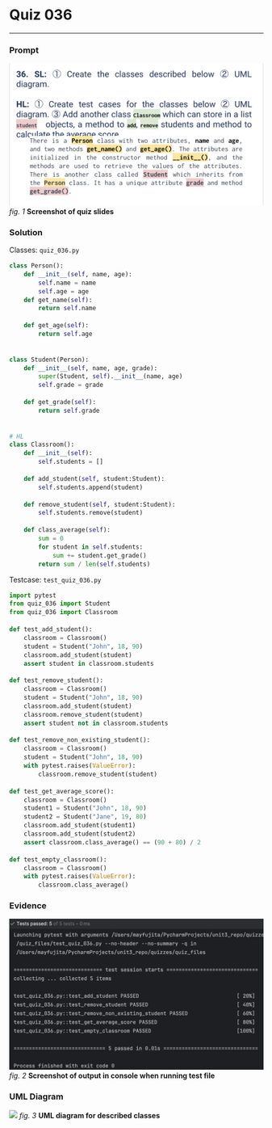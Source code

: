 # Quiz 036
<hr>

### Prompt
![](images/quiz_036_slide.png)
*fig. 1* **Screenshot of quiz slides**

### Solution
Classes: `quiz_036.py`
```.py
class Person():
    def __init__(self, name, age):
        self.name = name
        self.age = age
    def get_name(self):
        return self.name

    def get_age(self):
        return self.age


class Student(Person):
    def __init__(self, name, age, grade):
        super(Student, self).__init__(name, age)
        self.grade = grade

    def get_grade(self):
        return self.grade


# HL
class Classroom():
    def __init__(self):
        self.students = []

    def add_student(self, student:Student):
        self.students.append(student)
    
    def remove_student(self, student:Student):
        self.students.remove(student)

    def class_average(self):
        sum = 0
        for student in self.students:
            sum += student.get_grade()
        return sum / len(self.students)
```

Testcase: `test_quiz_036.py`
```.py
import pytest
from quiz_036 import Student
from quiz_036 import Classroom

def test_add_student():
    classroom = Classroom()
    student = Student("John", 18, 90)
    classroom.add_student(student)
    assert student in classroom.students

def test_remove_student():
    classroom = Classroom()
    student = Student("John", 18, 90)
    classroom.add_student(student)
    classroom.remove_student(student)
    assert student not in classroom.students

def test_remove_non_existing_student():
    classroom = Classroom()
    student = Student("John", 18, 90)
    with pytest.raises(ValueError):
        classroom.remove_student(student)

def test_get_average_score():
    classroom = Classroom()
    student1 = Student("John", 18, 90)
    student2 = Student("Jane", 19, 80)
    classroom.add_student(student1)
    classroom.add_student(student2)
    assert classroom.class_average() == (90 + 80) / 2

def test_empty_classroom():
    classroom = Classroom()
    with pytest.raises(ValueError):
        classroom.class_average()
```

### Evidence
![](images/quiz_036_evidence.png)
*fig. 2* **Screenshot of output in console when running test file**

### UML Diagram
![](images/quiz_036_diagram.png)
*fig. 3* **UML diagram for described classes**